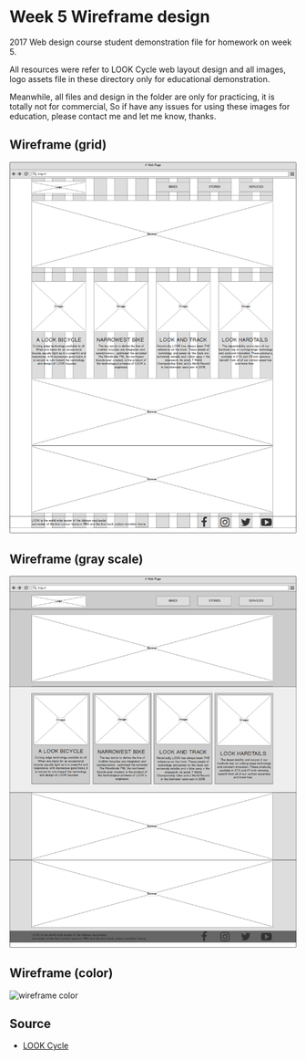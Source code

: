 Week 5 Wireframe design
===

2017 Web design course student demonstration file for homework on week 5.

All resources were refer to LOOK Cycle web layout design
and all images, logo assets file in these directory only for educational demonstration.

Meanwhile, all files and design in the folder are only for practicing, it is totally not for commercial,
So if have any issues for using these images for education,
please contact me and let me know,  thanks.

## Wireframe (grid)

![wireframe grid](BIKE_wirefreame_grid.png)

## Wireframe (gray scale)

![wireframe gray scale](BIKE_wireframe_gray_scale.png)

## Wireframe (color)

![wireframe color](wireframe_color.png)

## Source
- [LOOK Cycle](http://www.lookcycle.com/en/)
